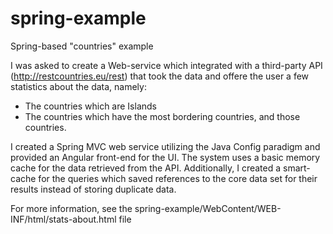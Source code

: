 # spring-example
Spring-based "countries" example

I was asked to create a Web-service which integrated with a third-party API (http://restcountries.eu/rest) that took the data and offere the user a few statistics about the data, namely:
- The countries which are Islands
- The countries which have the most bordering countries, and those countries.

I created a Spring MVC web service utilizing the Java Config paradigm and provided an Angular front-end for the UI. The system uses a basic memory cache for the data retrieved from the API. Additionally, I created a smart-cache for the queries which saved references to the core data set for their results instead of storing duplicate data.

For more information, see the spring-example/WebContent/WEB-INF/html/stats-about.html file

